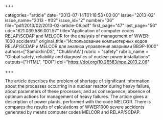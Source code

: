 +++

categories="article"
date="2013-07-14T01:18:53+03:00"
issue="2013-02"
issue_name="2013 - #02"
issue_id="2"
number="06"
file="pdf/2013/02/2013-02-article-06.pdf"
first_page="47"
last_page="56"
udc="621.039.586.001.57"
title="Application of computer codes RELAP\\SCDAP and MELCOR for the analysis of management of WWER-1000 accidents"
original_title="Использование компьютерных кодов RELAP\\SCDAP и MELCOR для анализа управления авариями ВВЭР-1000"
authors=["SamokhinDS", "ChuklinAA"]
rubric = "safety"
rubric_name = "Global safety, reliability and diagnostics of nuclear power installations"
outputs=["HTML", "DOI"]
doi="https://doi.org/10.26583/npe.2013.2.06"

+++

The article describes the problem of shortage of significant information about the processes occurring in a nuclear reactor during heavy failure, about parameters of these processes, and as consequence, absence of optimum actions for management of heavy failures. The article gives a description of power plants, performed with the code MELCOR. There is compares the results of calculations of WWER1000 severe accidents generated by means computer codes MELCOR and RELAP/SCDAP.

